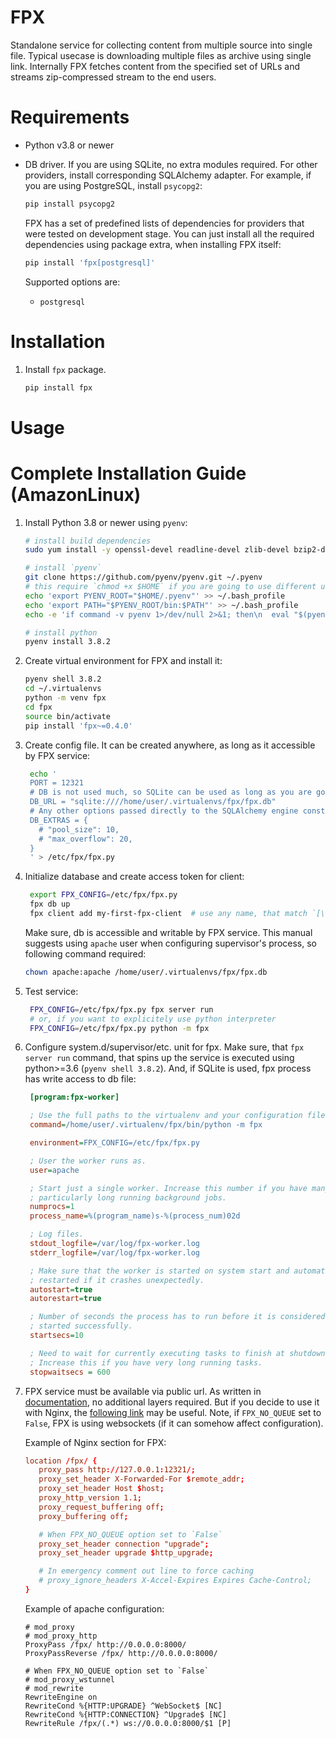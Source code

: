 # FPX

Standalone service for collecting content from multiple source into single
file. Typical usecase is downloading multiple files as archive using single
link. Internally FPX fetches content from the specified set of URLs and streams
zip-compressed stream to the end users.


# Requirements

* Python v3.8 or newer
* DB driver. If you are using SQLite, no extra modules required. For other
  providers, install corresponding SQLAlchemy adapter. For example, if you are
  using PostgreSQL, install `psycopg2`:
  ```sh
  pip install psycopg2
  ```

  FPX has a set of predefined lists of dependencies for providers that were
  tested on development stage. You can just install all the required
  dependencies using package extra, when installing FPX itself:
  ```sh
  pip install 'fpx[postgresql]'
  ```

  Supported options are:

  * `postgresql`


# Installation

1. Install `fpx` package.
   ```sh
   pip install fpx
   ```

# Usage


# Complete Installation Guide (AmazonLinux)

1. Install Python 3.8 or newer using `pyenv`:
   ```sh
   # install build dependencies
   sudo yum install -y openssl-devel readline-devel zlib-devel bzip2-devel libffi-devel

   # install `pyenv`
   git clone https://github.com/pyenv/pyenv.git ~/.pyenv
   # this require `chmod +x $HOME` if you are going to use different user for running services with installed python executable
   echo 'export PYENV_ROOT="$HOME/.pyenv"' >> ~/.bash_profile
   echo 'export PATH="$PYENV_ROOT/bin:$PATH"' >> ~/.bash_profile
   echo -e 'if command -v pyenv 1>/dev/null 2>&1; then\n  eval "$(pyenv init -)"\nfi' >> ~/.bash_profile

   # install python
   pyenv install 3.8.2
   ```

1.  Create virtual environment for FPX and install it:
    ```sh
    pyenv shell 3.8.2
    cd ~/.virtualenvs
    python -m venv fpx
    cd fpx
    source bin/activate
    pip install 'fpx~=0.4.0'
    ```

1. Create config file. It can be created anywhere, as long as it accessible by FPX service:
   ```sh
    echo '
    PORT = 12321
    # DB is not used much, so SQLite can be used as long as you are going to use single instance of FPX service. If you planning to use multiple instances + load balancer, consider using PostgreSQL
    DB_URL = "sqlite:////home/user/.virtualenvs/fpx/fpx.db"
    # Any other options passed directly to the SQLAlchemy engine constructor(https://docs.sqlalchemy.org/en/13/core/engines.html#sqlalchemy.create_engine)
    DB_EXTRAS = {
      # "pool_size": 10,
      # "max_overflow": 20,
    }
    ' > /etc/fpx/fpx.py
    ```

1. Initialize database and create access token for client:
   ```sh
    export FPX_CONFIG=/etc/fpx/fpx.py
    fpx db up
    fpx client add my-first-fpx-client  # use any name, that match `[\w_-]`
    ```

   Make sure, db is accessible and writable by FPX service. This
   manual suggests using `apache` user when configuring supervisor's
   process, so following command required:
   ```sh
   chown apache:apache /home/user/.virtualenvs/fpx/fpx.db
   ```

1. Test service:
   ```sh
    FPX_CONFIG=/etc/fpx/fpx.py fpx server run
    # or, if you want to explicitely use python interpreter
    FPX_CONFIG=/etc/fpx/fpx.py python -m fpx
    ```

1. Configure system.d/supervisor/etc. unit for fpx. Make sure, that
   `fpx server run` command, that spins up the service is executed using
   python>=3.6 (`pyenv shell 3.8.2`). And, if SQLite is used, fpx
   process has write access to db file:
   ```ini
    [program:fpx-worker]

    ; Use the full paths to the virtualenv and your configuration file here.
    command=/home/user/.virtualenv/fpx/bin/python -m fpx

    environment=FPX_CONFIG=/etc/fpx/fpx.py

    ; User the worker runs as.
    user=apache

    ; Start just a single worker. Increase this number if you have many or
    ; particularly long running background jobs.
    numprocs=1
    process_name=%(program_name)s-%(process_num)02d

    ; Log files.
    stdout_logfile=/var/log/fpx-worker.log
    stderr_logfile=/var/log/fpx-worker.log

    ; Make sure that the worker is started on system start and automatically
    ; restarted if it crashes unexpectedly.
    autostart=true
    autorestart=true

    ; Number of seconds the process has to run before it is considered to have
    ; started successfully.
    startsecs=10

    ; Need to wait for currently executing tasks to finish at shutdown.
    ; Increase this if you have very long running tasks.
    stopwaitsecs = 600
    ```

1. FPX service must be available via public url. As written in
   [documentation](https://sanic.readthedocs.io/en/latest/sanic/deploying.html#deploying),
   no additional layers required. But if you decide to use it with Nginx, the
   [following
   link](https://sanic.readthedocs.io/en/latest/sanic/nginx.html#nginx-configuration)
   may be useful. Note, if `FPX_NO_QUEUE` set to `False`, FPX is using
   websockets (if it can somehow affect configuration).

   Example of Nginx section for FPX:
   ```conf
   location /fpx/ {
      proxy_pass http://127.0.0.1:12321/;
      proxy_set_header X-Forwarded-For $remote_addr;
      proxy_set_header Host $host;
      proxy_http_version 1.1;
      proxy_request_buffering off;
      proxy_buffering off;

      # When FPX_NO_QUEUE option set to `False`
      proxy_set_header connection "upgrade";
      proxy_set_header upgrade $http_upgrade;

      # In emergency comment out line to force caching
      # proxy_ignore_headers X-Accel-Expires Expires Cache-Control;
   }
   ```

   Example of apache configuration:
   ```cond
   # mod_proxy
   # mod_proxy_http
   ProxyPass /fpx/ http://0.0.0.0:8000/
   ProxyPassReverse /fpx/ http://0.0.0.0:8000/

   # When FPX_NO_QUEUE option set to `False`
   # mod_proxy_wstunnel
   # mod_rewrite
   RewriteEngine on
   RewriteCond %{HTTP:UPGRADE} ^WebSocket$ [NC]
   RewriteCond %{HTTP:CONNECTION} ^Upgrade$ [NC]
   RewriteRule /fpx/(.*) ws://0.0.0.0:8000/$1 [P]
   ```
